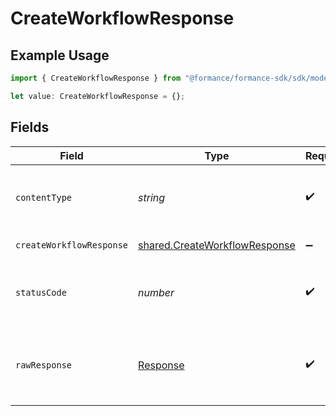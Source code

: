 # CreateWorkflowResponse

## Example Usage

```typescript
import { CreateWorkflowResponse } from "@formance/formance-sdk/sdk/models/operations";

let value: CreateWorkflowResponse = {};
```

## Fields

| Field                                                                                 | Type                                                                                  | Required                                                                              | Description                                                                           |
| ------------------------------------------------------------------------------------- | ------------------------------------------------------------------------------------- | ------------------------------------------------------------------------------------- | ------------------------------------------------------------------------------------- |
| `contentType`                                                                         | *string*                                                                              | :heavy_check_mark:                                                                    | HTTP response content type for this operation                                         |
| `createWorkflowResponse`                                                              | [shared.CreateWorkflowResponse](../../../sdk/models/shared/createworkflowresponse.md) | :heavy_minus_sign:                                                                    | Created workflow                                                                      |
| `statusCode`                                                                          | *number*                                                                              | :heavy_check_mark:                                                                    | HTTP response status code for this operation                                          |
| `rawResponse`                                                                         | [Response](https://developer.mozilla.org/en-US/docs/Web/API/Response)                 | :heavy_check_mark:                                                                    | Raw HTTP response; suitable for custom response parsing                               |